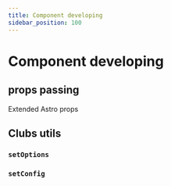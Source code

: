 ```yaml
---
title: Component developing
sidebar_position: 100
---
```


# Component developing

## props passing

Extended Astro props

## Clubs utils

### `setOptions`

### `setConfig`
